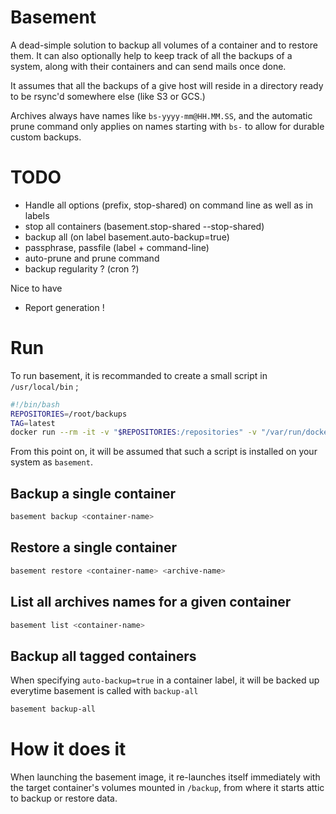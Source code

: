 # Basement

A dead-simple solution to backup all volumes of a container and to restore them. It can also optionally help to keep track of all the backups of a system, along with their containers and can send mails once done.

It assumes that all the backups of a give host will reside in a directory ready to be rsync'd somewhere else (like S3 or GCS.)

Archives always have names like `bs-yyyy-mm@HH.MM.SS`, and the automatic prune command only applies on names starting with `bs-` to allow for durable custom backups.

# TODO

* Handle all options (prefix, stop-shared) on command line as well as in labels
* stop all containers (basement.stop-shared --stop-shared)
* backup all (on label basement.auto-backup=true)
* passphrase, passfile (label + command-line)
* auto-prune and prune command
* backup regularity ? (cron ?)

Nice to have
* Report generation !


# Run

To run basement, it is recommanded to create a small script in `/usr/local/bin` ;

```sh
#!/bin/bash
REPOSITORIES=/root/backups
TAG=latest
docker run --rm -it -v "$REPOSITORIES:/repositories" -v "/var/run/docker.sock:/var/run/docker.sock" ceymard/basement:$TAG "$@"
```

From this point on, it will be assumed that such a script is installed on your system as `basement`.

## Backup a single container

```sh
basement backup <container-name>
```

## Restore a single container

```sh
basement restore <container-name> <archive-name>
```

## List all archives names for a given container

```sh
basement list <container-name>
```

## Backup all tagged containers

When specifying `auto-backup=true` in a container label, it will be backed up everytime basement is called with `backup-all`

```bash
basement backup-all
```

# How it does it

When launching the basement image, it re-launches itself immediately with the target container's volumes mounted in `/backup`, from where it starts attic 
to backup or restore data.

